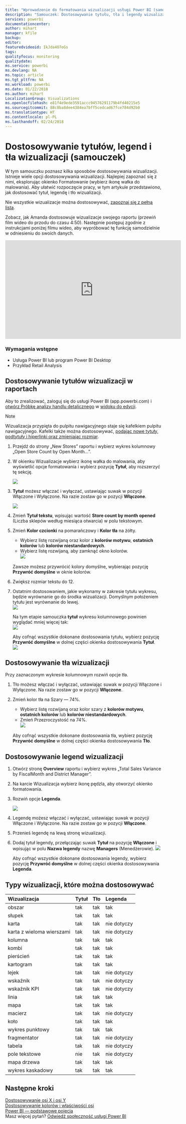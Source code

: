 ```yaml
---
title: "Wprowadzenie do formatowania wizualizacji usługi Power BI (samouczek)"
description: "Samouczek: Dostosowywanie tytułu, tła i legendy wizualizacji"
services: powerbi
documentationcenter: 
author: mihart
manager: kfile
backup: 
editor: 
featuredvideoid: IkJda4O7oGs
tags: 
qualityfocus: monitoring
qualitydate: 
ms.service: powerbi
ms.devlang: NA
ms.topic: article
ms.tgt_pltfrm: NA
ms.workload: powerbi
ms.date: 01/22/2018
ms.author: mihart
LocalizationGroup: Visualizations
ms.openlocfilehash: e81f4e9ede3591accc94576291179b4fd40215e5
ms.sourcegitcommit: 88c8ba8dee4384ea7bff5cedcad67fce784d92b0
ms.translationtype: HT
ms.contentlocale: pl-PL
ms.lasthandoff: 02/24/2018
---
```

# <a name="customize-visualization-titles-legends-and-backgrounds-tutorial"></a>Dostosowywanie tytułów, legend i tła wizualizacji (samouczek)
W tym samouczku poznasz kilka sposobów dostosowywania wizualizacji.   Istnieje wiele opcji dostosowywania wizualizacji. Najlepiej zapoznać się z nimi, eksplorując okienko Formatowanie (wybierz ikonę wałka do malowania).  Aby ułatwić rozpoczęcie pracy, w tym artykule przedstawiono, jak dostosować tytuł, legendę i tło wizualizacji.  

Nie wszystkie wizualizacje można dostosowywać, [zapoznaj się z pełną listą](#list).  

Zobacz, jak Amanda dostosowuje wizualizacje swojego raportu (przewiń film wideo do przodu do czasu 4:50). Następnie postępuj zgodnie z instrukcjami poniżej filmu wideo, aby wypróbować tę funkcję samodzielnie w odniesieniu do swoich danych.

<iframe width="560" height="315" src="https://www.youtube.com/embed/IkJda4O7oGs" frameborder="0" allowfullscreen></iframe>

### <a name="prerequisites"></a>Wymagania wstępne
- Usługa Power BI lub program Power BI Desktop
- Przykład Retail Analysis

## <a name="customize-visualization-titles-in-reports"></a>Dostosowywanie tytułów wizualizacji w raportach
Aby to zrealizować, zaloguj się do usługi Power BI (app.powerbi.com) i [otwórz Próbkę analizy handlu detalicznego](sample-datasets.md) w [widoku do edycji](service-interact-with-a-report-in-editing-view.md).

> [!NOTE]
> Wizualizacja przypięta do pulpitu nawigacyjnego staje się kafelkiem pulpitu nawigacyjnego.  Kafelki także można dostosowywać, [podając nowe tytuły, podtytuły i hiperlinki oraz zmieniając rozmiar](service-dashboard-edit-tile.md).
> 
> 

1. Przejdź do strony „New Stores” raportu i wybierz wykres kolumnowy „Open Store Count by Open Month...”.
2. W okienku Wizualizacje wybierz ikonę wałka do malowania, aby wyświetlić opcje formatowania  i wybierz pozycję **Tytuł**, aby rozszerzyć tę sekcję.  
   
   ![](media/power-bi-visualization-customize-title-background-and-legend/power-bi-formatting-menu.png)
3. **Tytuł** możesz włączać i wyłączać, ustawiając suwak w pozycji Włączone i Wyłączone. Na razie zostaw go w pozycji **Włączone**.  
   
   ![](media/power-bi-visualization-customize-title-background-and-legend/onoffslider.png)
4. Zmień **Tytuł tekstu**, wpisując wartość **Store count by month opened** (Liczba sklepów według miesiąca otwarcia) w polu tekstowym.  
5. Zmień **Kolor czcionki** na pomarańczowy i **Kolor tła** na żółty.
   
   * Wybierz listę rozwijaną oraz kolor z **kolorów motywu**, **ostatnich kolorów** lub **kolorów niestandardowych**.
   * Wybierz listę rozwijaną, aby zamknąć okno kolorów.  
     ![](media/power-bi-visualization-customize-title-background-and-legend/customizecolorpicker.png)
   
   Zawsze możesz przywrócić kolory domyślne, wybierając pozycję **Przywróć domyślne** w oknie kolorów.
6. Zwiększ rozmiar tekstu do 12.
7. Ostatnim dostosowaniem, jakie wykonamy w zakresie tytułu wykresu, będzie wyrównanie go do środka wizualizacji. Domyślnym położeniem tytułu jest wyrównanie do lewej.  
   ![](media/power-bi-visualization-customize-title-background-and-legend/customizealign.png)
   
    Na tym etapie samouczka **tytuł** wykresu kolumnowego powinien wyglądać mniej więcej tak:  
    ![](media/power-bi-visualization-customize-title-background-and-legend/tutorialprogress1.png)
   
    Aby cofnąć wszystkie dokonane dostosowania tytułu, wybierz pozycję **Przywróć domyślne** w dolnej części okienka dostosowywania **Tytuł**.  
    ![](media/power-bi-visualization-customize-title-background-and-legend/revertall.png)

## <a name="customize-visualization-backgrounds"></a>Dostosowywanie tła wizualizacji
Przy zaznaczonym wykresie kolumnowym rozwiń opcje tła.

1. Tło możesz włączać i wyłączać, ustawiając suwak w pozycji Włączone i Wyłączone. Na razie zostaw go w pozycji **Włączone**.
2. Zmień kolor tła na Szary — 74%.
   
   * Wybierz listę rozwijaną oraz kolor szary z **kolorów motywu**, **ostatnich kolorów** lub **kolorów niestandardowych**.
   * Zmień Przezroczystość na 74%.   
     ![](media/power-bi-visualization-customize-title-background-and-legend/power-bi-customize-background.png)
   
   Aby cofnąć wszystkie dokonane dostosowania tła, wybierz pozycję **Przywróć domyślne** w dolnej części okienka dostosowywania **Tło**.

## <a name="customize-visualization-legends"></a>Dostosowywanie legend wizualizacji
1. Otwórz stronę **Overview** raportu i wybierz wykres „Total Sales Variance by FiscalMonth and District Manager”.
2. Na karcie Wizualizacja wybierz ikonę pędzla, aby otworzyć okienko formatowania.  
3. Rozwiń opcje **Legenda**.
   
      ![](media/power-bi-visualization-customize-title-background-and-legend/legend.png)
4. Legendę możesz włączać i wyłączać, ustawiając suwak w pozycji Włączone i Wyłączone. Na razie zostaw go w pozycji **Włączone**.
5. Przenieś legendę na lewą stronę wizualizacji.    
6. Dodaj tytuł legendy, przełączając suwak **Tytuł** na pozycję **Włączone** i wpisując w polu **Nazwa legendy** nazwę **Managers** (Menedżerowie).
   ![](media/power-bi-visualization-customize-title-background-and-legend/legend-move.png)
   
   Aby cofnąć wszystkie dokonane dostosowania legendy, wybierz pozycję **Przywróć domyślne** w dolnej części okienka dostosowywania **Legenda**.

<a name="list"></a>

## <a name="visualization-types-that-can-be-customized"></a>Typy wizualizacji, które można dostosowywać
| Wizualizacja | Tytuł | Tło | Legenda |
|:--- |:--- |:--- |:--- |
| obszar |tak |tak |tak |
| słupek |tak |tak |tak |
| karta |tak |tak |nie dotyczy |
| karta z wieloma wierszami |tak |tak |nie dotyczy |
| kolumna |tak |tak |tak |
| kombi |tak |tak |tak |
| pierścień |tak |tak |tak |
| kartogram |tak |tak |tak |
| lejek |tak |tak |nie dotyczy |
| wskaźnik |tak |tak |nie dotyczy |
| wskaźnik KPI |tak |tak |nie dotyczy |
| linia |tak |tak |tak |
| mapa |tak |tak |tak |
| macierz |tak |tak |nie dotyczy |
| koło |tak |tak |tak |
| wykres punktowy |tak |tak |tak |
| fragmentator |tak |tak |nie dotyczy |
| tabela |tak |tak |nie dotyczy |
| pole tekstowe |nie |tak |nie dotyczy |
| mapa drzewa |tak |tak |tak |
| wykres kaskadowy |tak |tak |tak |

## <a name="next-steps"></a>Następne kroki
[Dostosowywanie osi X i osi Y](power-bi-visualization-customize-x-axis-and-y-axis.md)  
[Dostosowywanie kolorów i właściwości osi](service-getting-started-with-color-formatting-and-axis-properties.md)  
[Power BI — podstawowe pojęcia](service-basic-concepts.md)  
Masz więcej pytań? [Odwiedź społeczność usługi Power BI](http://community.powerbi.com/)


